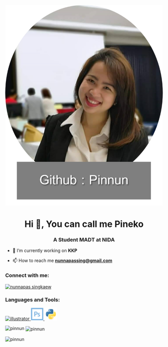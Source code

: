 ![Pict](https://github.com/Pinnun/Pinnun/blob/633ffdbd9361c7996557f55d44fa5e3eefd5fee9/Github%20dec.png)
<h1 align="center">Hi 👋, You can call me Pineko</h1>
<h3 align="center">A Student MADT at NIDA</h3>

- 🔭 I’m currently working on **KKP**

- 📫 How to reach me **nunnapassing@gmail.com**

<h3 align="left">Connect with me:</h3>
<p align="left">
<a href="https://linkedin.com/in/nunnapas singkaew" target="blank"><img align="center" src="https://raw.githubusercontent.com/rahuldkjain/github-profile-readme-generator/master/src/images/icons/Social/linked-in-alt.svg" alt="nunnapas singkaew" height="30" width="40" /></a>
</p>

<h3 align="left">Languages and Tools:</h3>
<p align="left"> <a href="https://www.adobe.com/in/products/illustrator.html" target="_blank" rel="noreferrer"> <img src="https://www.vectorlogo.zone/logos/adobe_illustrator/adobe_illustrator-icon.svg" alt="illustrator" width="40" height="40"/> </a> <a href="https://www.photoshop.com/en" target="_blank" rel="noreferrer"> <img src="https://raw.githubusercontent.com/devicons/devicon/master/icons/photoshop/photoshop-line.svg" alt="photoshop" width="40" height="40"/> </a> <a href="https://www.python.org" target="_blank" rel="noreferrer"> <img src="https://raw.githubusercontent.com/devicons/devicon/master/icons/python/python-original.svg" alt="python" width="40" height="40"/> </a> </p>

<p><img align="left" src="https://github-readme-stats.vercel.app/api/top-langs?username=pinnun&show_icons=true&locale=en&layout=compact" alt="pinnun" /></p>

<p>&nbsp;<img align="center" src="https://github-readme-stats.vercel.app/api?username=pinnun&show_icons=true&locale=en" alt="pinnun" /></p>

<p><img align="center" src="https://github-readme-streak-stats.herokuapp.com/?user=pinnun&" alt="pinnun" /></p>
